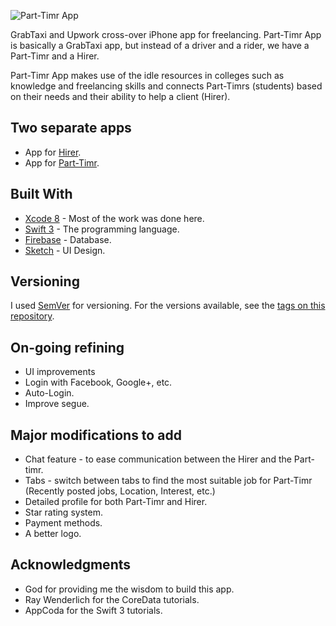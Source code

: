 ![Part-Timr App](https://mikeroscoop.files.wordpress.com/2017/03/parttimr-promo-small.png)

GrabTaxi and Upwork cross-over iPhone app for freelancing. Part-Timr App is basically a GrabTaxi app, but instead of a driver and a rider, we have a Part-Timr and a Hirer. 

Part-Timr App makes use of the idle resources in colleges such as knowledge and freelancing skills and connects Part-Timrs (students) based on their needs and their ability to help a client (Hirer).

## Two separate apps

* App for [Hirer](https://github.com/MikeCorpus/Part-Timr_Employer).
* App for [Part-Timr](https://github.com/MikeCorpus/Part-Timr_Employee).


## Built With

* [Xcode 8](https://developer.apple.com/xcode/) - Most of the work was done here.
* [Swift 3](https://developer.apple.com/swift/) - The programming language.
* [Firebase](http://firebase.google.com/) - Database.
* [Sketch](https://www.sketchapp.com/) - UI Design.


## Versioning

I used [SemVer](http://semver.org/) for versioning. For the versions available, see the [tags on this repository](https://github.com/MikeCorpus/Part-Timr_Employer/tags). 

## On-going refining

* UI improvements
* Login with Facebook, Google+, etc.
* Auto-Login.
* Improve segue. 

## Major modifications to add

* Chat feature - to ease communication between the Hirer and the Part-timr.
* Tabs - switch between tabs to find the most suitable job for Part-Timr (Recently posted jobs, Location, Interest, etc.)
* Detailed profile for both Part-Timr and Hirer.
* Star rating system.
* Payment methods.
* A better logo.

## Acknowledgments

* God for providing me the wisdom to build this app.
* Ray Wenderlich for the CoreData tutorials.
* AppCoda for the Swift 3 tutorials.

